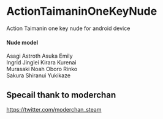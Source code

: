 # ActionTaimaninOneKeyNude
Action Taimanin one key nude for android device

#### Nude model
Asagi Astroth Asuka Emily\
Ingrid Jinglei Kirara Kurenai\
Murasaki Noah Oboro Rinko\
Sakura Shiranui Yukikaze

## Specail thank to moderchan

https://twitter.com/moderchan_steam
